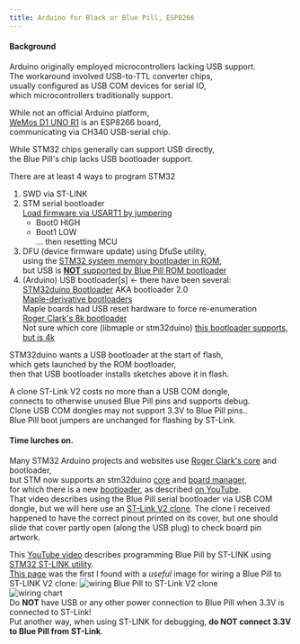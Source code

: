 ```yaml
---
title: Arduino for Black or Blue Pill, ESP8266
---
```


#### Background
Arduino originally employed microcontrollers lacking USB support.  
The workaround involved USB-to-TTL converter chips,  
usually configured as USB COM devices for serial IO,  
which microcontrollers traditionally support.
  
While not an official Arduino platform,  
[WeMos D1 UNO R1](ESPDuino) is an ESP8266 board,  
communicating via CH340 USB-serial chip.
 
While STM32 chips generally can support USB directly,  
the Blue Pill's chip lacks USB bootloader support.  

There are at least 4 ways to program STM32  
1) SWD via ST-LINK  
2) STM serial bootloader  
   [Load firmware via USART1 by jumpering](https://stm32duinoforum.com/forum/wiki_subdomain/index_title_Bootloader.html#Boot0_and_Boot1_pin_settings)  
   - Boot0 HIGH  
   - Boot1 LOW  
  ... then resetting MCU  
3) DFU (device firmware update) using DfuSe utility,  
    using the [STM32 system memory bootloader in ROM](https://www.st.com/en/development-tools/stsw-stm32080.html),  
    but USB is [**NOT** supported by Blue Pill ROM bootloader](https://stm32duinoforum.com/forum/wiki_subdomain/index_title_Bootloader.html)  
4) (Arduino) USB bootloader[s] <- there have been several:  
    [STM32duino Bootloader](https://stm32duinoforum.com/forum/wiki_subdomain/index_title_Bootloader.html) AKA bootloader 2.0  
   [Maple-derivative bootloaders](https://github.com/jonatanolofsson/maple-bootloader)  
   Maple boards had USB reset hardware to force re-enumeration  
   [Roger Clark's 8k bootloader](https://github.com/rogerclarkmelbourne/STM32duino-bootloader)  
   Not sure which core (libmaple or stm32duino) [this bootloader supports, but is 4k](https://github.com/davidgfnet/stm32-dfu-bootloader)  

STM32duino wants a USB bootloader at the start of flash,  
which gets launched by the ROM bootloader,  
then that USB bootloader installs sketches above it in flash.  

A clone ST-Link V2 costs no more than a USB COM dongle,  
connects to otherwise unused Blue Pill pins and supports debug.  
Clone USB COM dongles may not support 3.3V to Blue Pill pins..  
Blue Pill boot jumpers are unchanged for flashing by ST-Link.  

#### Time lurches on.
Many STM32 Arduino projects and websites use [Roger Clark's core](https://github.com/rogerclarkmelbourne/Arduino_STM32) and bootloader,  
but STM now supports an stm32duino [core](https://github.com/stm32duino/Arduino_Core_STM32/releases)
and [board manager](https://raw.githubusercontent.com/stm32duino/BoardManagerFiles/master/STM32/package_stm_index.json),  
for which there is a new [bootloader](https://github.com/Serasidis/STM32_HID_Bootloader),
as described [on YouTube](https://www.youtube.com/watch?v=Myon8H111PQ).  
That video describes using the Blue Pill serial bootloader via USB COM dongle, 
but we will here use an [ST-Link V2 clone](https://www.ebay.com/itm/183320329257).
The clone I received happened to have the correct pinout printed on its cover,
but one should slide that cover partly open (along the USB plug) to check board pin artwork.

This [YouTube video](https://www.youtube.com/watch?v=KgR3uM21y7o) describes programming Blue Pill
by ST-LINK using [STM32 ST-LINK utility](https://www.st.com/en/development-tools/stsw-link004.html).  
[This page](https://medium.com/coinmonks/coding-the-stm32-blue-pill-with-rust-and-visual-studio-code-b21615d8a20)
was the first I found with a *useful* image for wiring a Blue Pill to ST-LINK V2 clone:
![wiring Blue Pill to ST-Link V2 clone](https://miro.medium.com/max/875/1*pFNIcoAq2s3l4lwsM0gj8w.jpeg)  
![wiring chart](https://miro.medium.com/max/533/1*NwPYrVoPUbciDWzvGsTavQ.png)  
Do **NOT** have USB or any other power connection to Blue Pill when 3.3V is connected to ST-Link!  
Put another way, when using ST-LINK for debugging, **do NOT connect 3.3V to Blue Pill from ST-Link**.  
